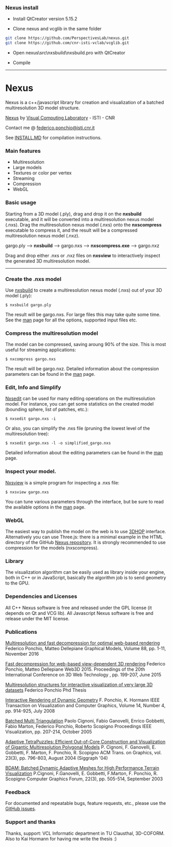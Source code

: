 ### Nexus install

* Install QtCreator version 5.15.2

* Clone nexus and vcglib in the same folder

```bash 
git clone https://github.com/PerspectivesLab/nexus.git
git clone https://github.com/cnr-isti-vclab/vcglib.git 
```
* Open nexus\src\nxsbuild\nxsbuild.pro with QtCreator

* Compile

------------------------------------------------------------------------

# Nexus

Nexus is a c++/javascript library for creation and visualization of a batched multiresolution 3D model structure.

[Nexus](http://vcg.isti.cnr.it/nexus/) by [Visual Computing Laboratory](http://vcg.isti.cnr.it) - ISTI - CNR

Contact me @ federico.ponchio@isti.cnr.it 

See [INSTALL.MD](INSTALL.md) for compilation instructions.

### Main features

* Multiresolution
* Large models
* Textures or color per vertex
* Streaming
* Compression
* WebGL

### Basic usage

Starting from a 3D model (.ply), drag and drop it on the **nxsbuild** executable, and it will be converted into a multiresolution nexus model (.nxs). Drag the multiresolution nexus model (.nxs) onto the **nxscompress** executable to compress it, and the result will be a compressed multiresolution nexus model (.nxz). 

gargo.ply --> **nxsbuild** --> gargo.nxs --> **nxscompress.exe** --> gargo.nxz

Drag and drop either .nxs or .nxz files on **nxsview** to interactively inspect the generated 3D multiresolution model.

-----------------------------------------------------------------------------------------

### Create the .nxs model

Use [nxsbuild](doc/nxsbuild.md) to create a multiresolution nexus model (.nxs) out of your 3D model (.ply):

	$ nxsbuild gargo.ply

The result will be gargo.nxs. For large files this may take quite some time. See the [man](doc/nxsbuild.md) page for all the options, supported input files etc.

### Compress the multiresolution model

The model can be compressed, saving aroung 90% of the size. This is most useful for streaming applications:

	$ nxcompress gargo.nxs

The result will be gargo.nxz.
Detailed information about the compression parameters can be found in the [man](doc/nxcompress.md) page.


### Edit, Info and Simplify

[Nxsedit](doc/nxsedit.md) can be used for many editing operations on the multiresolution model.
For instance, you can get some statistics on the created model (bounding sphere, list of patches, etc.):

	$ nxsedit gargo.nxs -i

Or also, you can simplify the .nxs file (pruning the lowest level of the multiresolution tree):

	$ nxsedit gargo.nxs -l -o simplified_gargo.nxs

Detailed information about the editing parameters can be found in the [man](doc/nxedit.md) page.

### Inspect your model.

[Nxsview](doc/nxsview.md) is a simple program for inspecting a .nxs file:

	$ nxsview gargo.nxs 

You can tune various parameters through the interface, but be sure to read the available options in the [man](doc/nxsview.md) page.


### WebGL

The easiest way to publish the model on the web is to use [3DHOP](http://3dhop.net) interface.
Alternatively you can use Three.js: there is a minimal example in the HTML directory of the GitHub [Nexus repository](https://github.com/cnr-isti-vclab/nexus).
It is strongly recommended to use compression for the models (nxscompress).


### Library

The visualization algorithm can be easily used as library inside your engine, both in C++ or in JavaScript,
basically the algorithm job is to send geometry to the GPU.


### Dependencies and Licenses

All C++ Nexus software is free and released under the GPL license (it depends on Qt and VCG lib).
All Javascript Nexus software is free and release under the MIT license.


### Publications

[Multiresolution and fast decompression for optimal web-based rendering](http://vcg.isti.cnr.it/Publications/2016/PD16/FastDec_Ponchio.pdf)
Federico Ponchio, Matteo Dellepiane
Graphical Models, Volume 88, pp. 1-11, November 2016

[Fast decompression for web-based view-dependent 3D rendering](http://vcg.isti.cnr.it/Publications/2015/PD15/Ponchio_Compressed.pdf)
Federico Ponchio, Matteo Dellepiane
Web3D 2015. Proceedings of the 20th International Conference on 3D Web Technology , pp. 199-207, June 2015

[Multiresolution structures for interactive visualization of very large 3D datasets](http://vcg.isti.cnr.it/~ponchio/download/ponchio_phd.pdf)
Federico Ponchio
Phd Thesis

[Interactive Rendering of Dynamic Geometry](http://vcg.isti.cnr.it/Publications/2008/PH08/dynamic.pdf)
F. Ponchio, K. Hormann
IEEE Transaction on Visualization and Computer Graphics, Volume 14, Number 4, pp. 914-925, July 2008

[Batched Multi Triangulation](http://vcg.isti.cnr.it/Publications/2005/CGGMPS05/BatchedMT_Vis05.pdf)
Paolo Cignoni, Fabio Ganovelli, Enrico Gobbetti, Fabio Marton, Federico Ponchio, Roberto Scopigno
Proceedings IEEE Visualization, pp. 207-214, October 2005

[Adaptive TetraPuzzles: Efficient Out-of-Core Construction and Visualization of Gigantic Multiresolution Polygonal Models](http://vcg.isti.cnr.it/publications/papers/vbdam_sig04.pdf)
P. Cignoni, F. Ganovelli, E. Gobbetti, F. Marton, F. Ponchio, R. Scopigno
ACM Trans. on Graphics, vol. 23(3), pp. 796-803, August 2004 (Siggraph '04)

[BDAM: Batched Dynamic Adaptive Meshes for High Performance Terrain Visualization](http://vcg.isti.cnr.it/publications/papers/bdam.pdf)
P.Cignoni, F.Ganovelli, E. Gobbetti, F.Marton, F. Ponchio, R. Scopigno
Computer Graphics Forum, 22(3), pp. 505-514, September 2003

### Feedback

For documented and repeatable bugs, feature requests, etc., please use the [GitHub issues](https://github.com/cnr-isti-vclab/nexus/issues).

### Support and thanks

Thanks, support: VCL Informatic department in TU Clausthal, 3D-COFORM. Also to Kai Hormann for having me write the thesis :)



